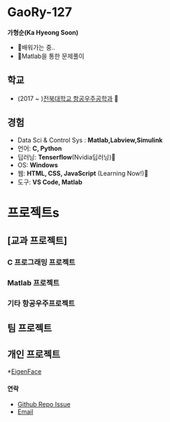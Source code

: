 # GaoRy-127

__가형순(Ka Hyeong Soon)__
  * 🌱배워가는 중.. 
  * 👀Matlab을 통한 문제풀이


## 학교
  * (2017 ~ )[전북대학교 항공우주공학과](https://aerospace.jbnu.ac.kr/aerospace/index.do) :rocket:

## 경험
  * Data Sci & Control Sys : __Matlab,Labview,Simulink__
  * 언어: __C, Python__ 
  * 딥러닝: __Tenserflow__(Nvidia딥러닝)🌱
  * OS: __Windows__
  * 웹: __HTML, CSS, JavaScript__ (Learning Now!)🌱
  * 도구: __VS Code, Matlab__


# 프로젝트s

## [교과 프로젝트]
  ### C 프로그래밍 프로젝트
  
  ### Matlab 프로젝트
  
  ### 기타 항공우주프로젝트


## 팀 프로젝트 
  ###


## 개인 프로젝트
  *[EigenFace](https://github.com/SWtheWhite/EigenFace)


#### 연락
  - [Github Repo Issue](_)
  - [Email](mailto:gaory0127@gmail.com)




<!---
GaoRy-127/GaoRy-127 is a ✨ special ✨ repository because its `README.md` (this file) appears on your GitHub profile.
You can click the Preview link to take a look at your changes.
--->
